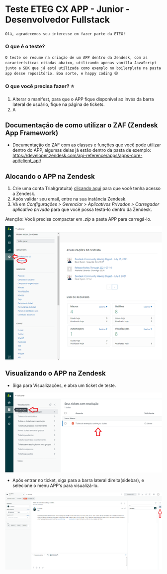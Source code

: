 # Teste ETEG CX APP - Junior - Desenvolvedor Fullstack

`Olá, agradecemos seu interesse em fazer parte da ETEG!`

### O que é o teste?

`O teste se resume na criação de um APP dentro da Zendesk, com as características citadas abaixo, utilizando apenas vanilla JavaScript junto a SDK que já está utilizada como exemplo no boilerplate na pasta app desse repositório. Boa sorte, e happy coding 😄`

### O que você precisa fazer? ⭐

1. Alterar o manifest, para que o APP fique disponível ao invés da barra lateral de usuário, fique na página de tickets.
2. A

## Documentação de como utilizar o ZAF (Zendesk App Framework)

- Documentação do ZAF com as classes e funções que você pode utilizar dentro do APP, algumas delas já estão dentro da pasta de exemplo: https://developer.zendesk.com/api-reference/apps/apps-core-api/client_api/

## Alocando o APP na Zendesk

1. Crie uma conta Trial(gratuita) [clicando aqui](https://www.zendesk.com.br/register) para que você tenha acesso a Zendesk.
2. Após validar seu email, entre na sua instância Zendesk. 
3. Vá em *Configurações > Gerenciar > Aplicativos Privados > Carregador aplicativo privado* para que você possa testá-lo dentro da Zendesk. 

Atenção: Você precisa compactar em *.zip* a pasta APP para carregá-lo.

![Admin Zendesk](admin_zendesk.png?raw=true)

## Visualizando o APP na Zendesk

- Siga para Visualizações, e abra um ticket de teste.

![Visualizações](visualizacoes.png?raw=true)

- Após entrar no ticket, siga para a barra lateral direita(sidebar), e selecione o menu APP's para visualizá-lo.

![Ver APP no Ticket](ver_app_ticket.png?raw=true)